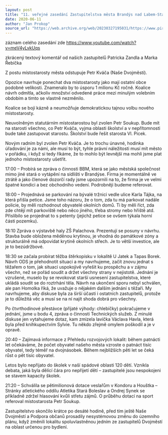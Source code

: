 ```yaml
---
layout: post
title: "11. veřejné zasedání Zastupitelstva města Brandýs nad Labem-Stará Boleslav – 8.6.2020"
date: 2020-06-11
author: "Jan Prokop"
source_url: "https://web.archive.org/web/20230327195031/https://www.piratibrandys.cz/clanek/2020-06-11-11-verejne-zasedani-zastupitelstva-mesta-brandys-nad-labem-stara-boleslav-8-6-2020"
---
```

záznam celého zasedání zde https://www.youtube.com/watch?v=meV4yLvkUqs

zkrácený textový komentář od našich zastupitelů Patricka Zandla a Marka Řebíčka

Z postu místostarosty města odstupuje Petr Kváča (Naše Dvojměstí).

Opozice navrhuje ponechat dva místostarosty jako mají ostatní obce podobné velikosti. Znamenalo by to úsporu 1 milionu Kč ročně. Koalice návrh odmítla, ačkoliv množství odvedené práce mezi minulým volebním obdobím a timto se vlastně nezměnilo.

Koalice se bojí kázně a neumožňuje demokratickou tajnou volbu nového místostarosty.

Neuvolněným statutárním místostarostou byl zvolen Petr Soukup. Bude mít na starosti všechno, co Petr Kváča, vyjma oblasti školství a v nepřítomnosti bude také zastupovat starostu. Školství bude řešit starosta Vl. Picek.

Novým radním byl zvolen Petr Kváča. Je to trochu únavné, hodinka úřadování je za námi, ale musí to být, tyhle právní náležitosti musí mít město v pořádku, i když si tedy říkáme, že to mohlo být levnější ma mohli jsme plat jednoho místostarosty ušetřit.

17:00 – Probírá se zpráva o činnosti BBM, která se jako městská společnost mimo jiné stará o vytápění na sídlišti v Brandýse. Firma je momentálně ve ztrátě a jako členové dozorčí rady jsme upozornili na to, že firma je ve velmi špatné kondici a bez obchodního vedení. Podrobněji budeme referovat.

18:00 – Projednává se parkování na bývalé tržnici vedle ulice Karla Tájka, na která přišla petice. Jsme toho názoru, že o tom, zda tu má parkovat nadále policie, by měli rozhodnout obyvatelé okolních domů. Ti by měli říct, zda zde chtějí mít parkoviště nebo něco jiného, třeba stromy nebo hřiště atd. Přislíbilo se projednat to s petenty (jejichž petice se ovšem týkala horní části pozemku).

18:10 Zpráva o výstavbě haly ZŠ Palachova. Prezentují se posuny v návrhu. Stavba bude obložena měděnou krytinou, je vhodná do památkové zóny a strukturálně má odpovídat krytině okolních střech. Je to větší investice, ale je to bezúdržbové.

18:30 se začala probírat těžba štěrkopísku v lokalitě U Jatek a Tapas Borek. Návrh ODS je přehodnotit situaci a my navrhujeme, začít znovu jednat s těžařem o tom, jak situaci uspokojivě vyřešit ku prospěchu a v zájmu všechn, než se pořád soudit a držet všechny strany v nejistotě. Jednání je vzrušené, muselo by se revokovat starší usnesení zastupitelstva, které ukládá soudit se do roztrhání těla. Návrh na ukončení sporu nebyl schválen, ale pan Homolka říká, že uvažuje o nějakém dalším jednání s těžaři. My navrhujeme, aby diskuse byla za širší účasti i ostatních zastupitelů, protože je to důležitá věc a musí se na ní najít shoda dobrá pro všechny.

Po čtvrthodinové přestávce (přijaté výhody: chlebíčky) pokračujeme v jednání, jsme u bodu 4, zpráva o činnosti Technických služeb. Z minulé diskuse jen vytahujeme dotaz, kam zmizela lavička Václava Havla, která byla před knihkupectvím Sylvie. Tu někdo zřejmě omylem poškodil a je v opravě.

20:40 – Zajímavá informace z Přehledu rozvojových lokalit: během patnácti let očekáváme, že počet obyvatel našeho města vzroste o patnáct tisíc obyvatel, tedy téměř na dvojnásobek. Během nejbližších pěti let se čeká růst o pět tisíc obyvatel.

Letos bylo nepřijato do školek v naší spádové oblasti 120 dětí. Vznikla debata, jaká byla dělící čára pro nepřijetí dětí – zastupitelé jsou nespokojeni se stavem kapacity školek.

21:20 – Schválila se pětimilionová dotace veslařům v Kondoru a Houštka – Stránky atletického oddílu Atletika Stará Boleslav a Ondrej Synek se příkladně zdržel hlasování kvůli střetu zájmů. O průběhu dotací na sport referoval místostarosta Petr Soukup.

Zastupitelstvo skončilo krátce po desáté hodině, před tím ještě Naše Dvojměstí a Podpora občanů prosadily nesystémovou změnu do územního plánu, když změnili lokalitu spoluvlastněnou jedním ze zastupitelů Dvojměstí na oblast určenou pro bydlení.

